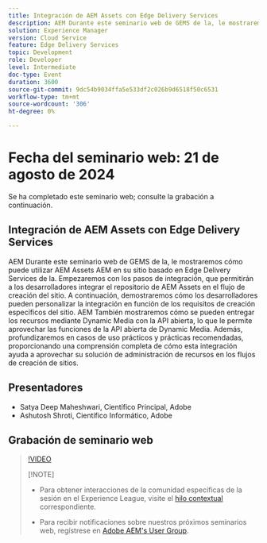 ```yaml
---
title: Integración de AEM Assets con Edge Delivery Services
description: AEM Durante este seminario web de GEMS de la, le mostraremos cómo puede utilizar AEM Assets AEM en su sitio basado en Edge Delivery Services de la.  Empezaremos con los pasos de integración, que permitirán a los desarrolladores integrar el repositorio de AEM Assets en el flujo de creación del sitio. A continuación, demostraremos cómo los desarrolladores pueden personalizar la integración en función de los requisitos de creación específicos del sitio. AEM También mostraremos cómo se pueden entregar los recursos mediante Dynamic Media con la API abierta, lo que le permite aprovechar las funciones de la API abierta de Dynamic Media. Además, profundizaremos en casos de uso prácticos y prácticas recomendadas, proporcionando una comprensión completa de cómo esta integración ayuda a aprovechar su solución de administración de recursos en los flujos de creación de sitios.
solution: Experience Manager
version: Cloud Service
feature: Edge Delivery Services
topic: Development
role: Developer
level: Intermediate
doc-type: Event
duration: 3600
source-git-commit: 9dc54b9034ffa5e533df2c026b9d6518f50c6531
workflow-type: tm+mt
source-wordcount: '306'
ht-degree: 0%

---
```


# Fecha del seminario web: 21 de agosto de 2024

Se ha completado este seminario web; consulte la grabación a continuación.

## Integración de AEM Assets con Edge Delivery Services

AEM Durante este seminario web de GEMS de la, le mostraremos cómo puede utilizar AEM Assets AEM en su sitio basado en Edge Delivery Services de la.  Empezaremos con los pasos de integración, que permitirán a los desarrolladores integrar el repositorio de AEM Assets en el flujo de creación del sitio. A continuación, demostraremos cómo los desarrolladores pueden personalizar la integración en función de los requisitos de creación específicos del sitio. AEM También mostraremos cómo se pueden entregar los recursos mediante Dynamic Media con la API abierta, lo que le permite aprovechar las funciones de la API abierta de Dynamic Media. Además, profundizaremos en casos de uso prácticos y prácticas recomendadas, proporcionando una comprensión completa de cómo esta integración ayuda a aprovechar su solución de administración de recursos en los flujos de creación de sitios.

## Presentadores

* Satya Deep Maheshwari, Científico Principal, Adobe
* Ashutosh Shroti, Científico Informático, Adobe

## Grabación de seminario web

>[!VIDEO](https://video.tv.adobe.com/v/3433046/)
>
>[!NOTE]
>
>* Para obtener interacciones de la comunidad específicas de la sesión en el Experience League, visite el [hilo contextual](https://adobe.ly/3LSCVfX) correspondiente.
>
>* Para recibir notificaciones sobre nuestros próximos seminarios web, regístrese en [Adobe AEM&#39;s User Group](https://aem-augs.adobe.com/).
